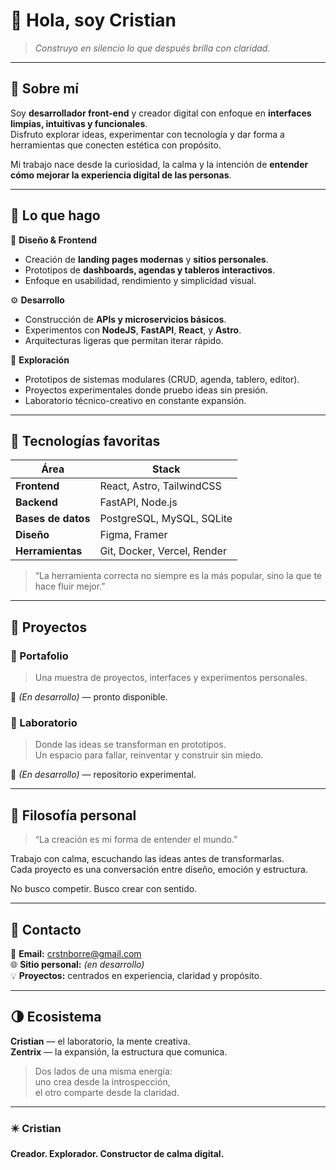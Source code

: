 # 🌙 Hola, soy Cristian

> *Construyo en silencio lo que después brilla con claridad.*

---

## 🧭 Sobre mí

Soy **desarrollador front-end** y creador digital con enfoque en **interfaces limpias, intuitivas y funcionales**.  
Disfruto explorar ideas, experimentar con tecnología y dar forma a herramientas que conecten estética con propósito.

Mi trabajo nace desde la curiosidad, la calma y la intención de **entender cómo mejorar la experiencia digital de las personas**.

---

## 🧪 Lo que hago

🎨 **Diseño & Frontend**
- Creación de **landing pages modernas** y **sitios personales**.  
- Prototipos de **dashboards, agendas y tableros interactivos**.  
- Enfoque en usabilidad, rendimiento y simplicidad visual.

⚙️ **Desarrollo**
- Construcción de **APIs y microservicios básicos**.  
- Experimentos con **NodeJS**, **FastAPI**, **React**, y **Astro**.  
- Arquitecturas ligeras que permitan iterar rápido.

🧩 **Exploración**
- Prototipos de sistemas modulares (CRUD, agenda, tablero, editor).  
- Proyectos experimentales donde pruebo ideas sin presión.  
- Laboratorio técnico-creativo en constante expansión.

---

## 🔧 Tecnologías favoritas

| Área | Stack |
|------|--------|
| **Frontend** | React, Astro, TailwindCSS |
| **Backend** | FastAPI, Node.js |
| **Bases de datos** | PostgreSQL, MySQL, SQLite |
| **Diseño** | Figma, Framer |
| **Herramientas** | Git, Docker, Vercel, Render |

> “La herramienta correcta no siempre es la más popular, sino la que te hace fluir mejor.”

---

## 📁 Proyectos

### 🎨 Portafolio
> Una muestra de proyectos, interfaces y experimentos personales.

🔗 *(En desarrollo)* — pronto disponible.

### 🧪 Laboratorio
> Donde las ideas se transforman en prototipos.  
> Un espacio para fallar, reinventar y construir sin miedo.

🔗 *(En desarrollo)* — repositorio experimental.

---

## 🌱 Filosofía personal

> “La creación es mi forma de entender el mundo.”  

Trabajo con calma, escuchando las ideas antes de transformarlas.  
Cada proyecto es una conversación entre diseño, emoción y estructura.

No busco competir. Busco crear con sentido.

---

## 💬 Contacto

📩 **Email:** crstnborre@gmail.com  
🌐 **Sitio personal:** *(en desarrollo)*  
💡 **Proyectos:** centrados en experiencia, claridad y propósito.

---

## 🌗 Ecosistema

**Cristian** — el laboratorio, la mente creativa.  
**Zentrix** — la expansión, la estructura que comunica.

> Dos lados de una misma energía:  
> uno crea desde la introspección,  
> el otro comparte desde la claridad.

---

### ✴️ Cristian  
**Creador. Explorador. Constructor de calma digital.**
